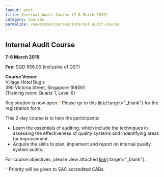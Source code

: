 ```yaml
---
layout: post
title: Internal Audit Course (7-8 March 2019)
category: courses
permalink: /newsroom/courses/internal-audit-course
---
```

## Internal Audit Course 
**7-8 March 2019**

**Fee:**  SGD 856.00 (inclusive of GST)
 
**Course Venue:**  
Village Hotel Bugis  
390 Victoria Street, Singapore 188061  
(Training room:  Quartz 1, Level 6)
 
Registration is  now open.<span style="color:orange;">*</span>  Please go to this [link](/files/events/Registration%20form%20(LM%20and%20IA-Mar%202019).docx){:target="_blank"} for the registration form.
 
This 2-day course is to help the participants:  
* Learn the essentials of auditing, which include the techniques in assessing the effectiveness of quality systems and indentifying areas for improvement.  
* Acquire the skills to plan, implement and report on internal quality system audits.
 
For course objectives, please view attached [link](/files/events/Course%20Objectives-IA.pdf){:target="_blank"}.
 
<span style="color:orange;">*</span> Priority will be given to SAC accredited CABs.
